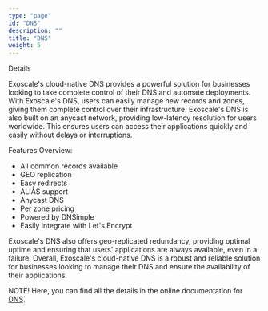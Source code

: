 ```yaml
---
type: "page"
id: "DNS"
description: ""
title: "DNS"
weight: 5
---
```


Details

Exoscale's cloud-native DNS provides a powerful solution for businesses looking to take complete control of their DNS and automate deployments. With Exoscale's DNS, users can easily manage new records and zones, giving them complete control over their infrastructure. Exoscale's DNS is also built on an anycast network, providing low-latency resolution for users worldwide. This ensures users can access their applications quickly and easily without delays or interruptions.

Features Overview:

 - All common records available
 - GEO replication
 - Easy redirects
 - ALIAS support
 - Anycast DNS
 - Per zone pricing
 - Powered by DNSimple
 - Easily integrate with Let's Encrypt

Exoscale's DNS also offers geo-replicated redundancy, providing optimal uptime and ensuring that users' applications are always available, even in a failure. Overall, Exoscale's cloud-native DNS is a robust and reliable solution for businesses looking to manage their DNS and ensure the availability of their applications.

NOTE! Here, you can find all the details in the online documentation for [DNS](https://community.exoscale.com/product/networking/dns/).
